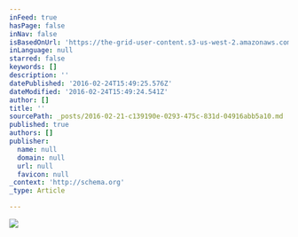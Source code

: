 ```yaml
---
inFeed: true
hasPage: false
inNav: false
isBasedOnUrl: 'https://the-grid-user-content.s3-us-west-2.amazonaws.com/693219ef-e08e-445e-9570-789e7dbb515a.png'
inLanguage: null
starred: false
keywords: []
description: ''
datePublished: '2016-02-24T15:49:25.576Z'
dateModified: '2016-02-24T15:49:24.541Z'
author: []
title: ''
sourcePath: _posts/2016-02-21-c139190e-0293-475c-831d-04916abb5a10.md
published: true
authors: []
publisher:
  name: null
  domain: null
  url: null
  favicon: null
_context: 'http://schema.org'
_type: Article

---
```

![](https://the-grid-user-content.s3-us-west-2.amazonaws.com/693219ef-e08e-445e-9570-789e7dbb515a.png)